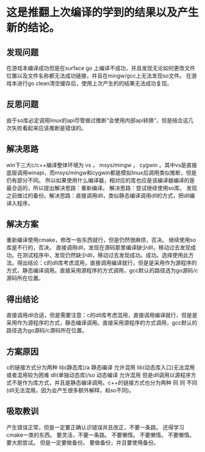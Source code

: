 # 这是推翻上次编译的学到的结果以及产生新的结论。
##  发现问题
在游戏本编译成功但是在surface go 上编译不成功，并且发现无论如何更改文件位置以及文件名称都无法成功链接，并且在mingw/gcc上无法发现so文件。
在游戏本进行go clean清空缓存后，使用上次产生的的结果无法成功复现。
##  反思问题
由于so库必定调用linux的api尽管做过推断“会使用内部api转换”，但是结合这几次失败看起来应该推断是错误的。
## 解决思路
win下三大c/c++编译整体环境为 vs ， msys/mingw  ， cygwin  。其中vs是直接底层调用winapi，而msys/mingw和cygwin都是模拟linux后调用类似推断，但是仍有部分不同。
所以如果使用什么编译器，相对应的库也应是该编译器编译的是最合适的，所以提出解决思路：重新编译。
解决思路：尝试继续使用so库。
发现之前做过的备份。解决思路：直接调用dll，类似静态编译调用dll的方式，把dll编译入程序。
## 解决方案
重新编译使用cmake，修改一些东西就行，但是仍然很麻烦，否决。
继续使用so库是不行的，否决。
直接调用dll，发现在源码那里编译缺少dll，移动过去发现成功。在测试程序中，发现仍然缺少dll，移动过去发现成功。成功。选择使用此方法。得出结论：c的dll库考虑混用，直接调用编译就行，但是是采用作为源程序的方式，静态编译调用。直接采用源程序的方式调用，gcc默认的路径选为go源码/c源码所在位置。
## 得出结论
直接调用dll合适，但是需要注意：c的dll库考虑混用，直接调用编译就行，但是是采用作为源程序的方式，静态编译调用。直接采用源程序的方式调用，gcc默认的路径选为go源码/c源码所在位置。
## 方案原因
c的链接方式分为两种 lib(静态库)/a 静态编译 允许混用  lib(动态库入口)无法混用或者混用较为困难  dll(单独动态库)/so 动态编译 允许混用 但是dll调用以源程序方式不是作为库方式，并且是静态编译调用。c++的链接方式也分为两种 同 同 不同(dll无法混用，因为会产生很多额外解释，和so不同)。
## 吸取教训
产生错误正常，但是一定要正确认识错误并且改正，不要一条路。
还得学习cmake一类的东西。
要灵活，不要一条路。
不要懒惰。
不要懒惰。
不要懒惰。
要大胆尝试。
但是一定要做备份。
要做备份，并且要使用备份。
